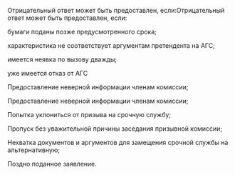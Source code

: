 Отрицательный ответ может быть предоставлен, если:Отрицательный ответ может быть предоставлен, если:

бумаги поданы позже предусмотренного срока;

характеристика не соответствует аргументам претендента на АГС;

имеется неявка по вызову дважды;

уже имеется отказ от АГС

Предоставление неверной информации членам комиссии;

Предоставление неверной информации членам комиссии;


Попытка уклониться от призыва на срочную службу;


Пропуск без уважительной причины заседания призывной комиссии;


Нехватка документов и аргументов для замещения срочной службы на альтернативную;


Поздно поданное заявление.